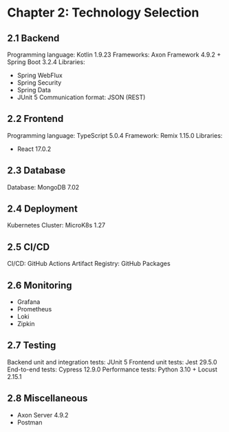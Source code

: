 # Chapter 2: Technology Selection

## 2.1 Backend

Programming language: Kotlin 1.9.23
Frameworks: Axon Framework 4.9.2 + Spring Boot 3.2.4
Libraries:
- Spring WebFlux
- Spring Security
- Spring Data
- JUnit 5
  Communication format: JSON (REST)

## 2.2 Frontend

Programming language: TypeScript 5.0.4
Framework: Remix 1.15.0
Libraries:
- React 17.0.2

## 2.3 Database

Database: MongoDB 7.02

## 2.4 Deployment

Kubernetes Cluster: MicroK8s 1.27

## 2.5 CI/CD

CI/CD: GitHub Actions
Artifact Registry: GitHub Packages

## 2.6 Monitoring

- Grafana
- Prometheus
- Loki
- Zipkin

## 2.7 Testing

Backend unit and integration tests: JUnit 5
Frontend unit tests: Jest 29.5.0
End-to-end tests: Cypress 12.9.0
Performance tests: Python 3.10 + Locust 2.15.1

## 2.8 Miscellaneous

- Axon Server 4.9.2
- Postman
